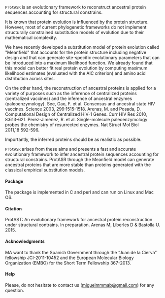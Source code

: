 `ProtASR` is an evolutionary framework to reconstruct ancestral protein sequences accounting for structural constrains.

It is known that protein evolution is influenced by the protein structure. However, most of current phylogenetic frameworks do not implement structurally constrained substitution models of evolution due to their mathematical complexity.

We have recently developed a substitution model of protein evolution called "Meanfield" that accounts for the protein structure including negative design and that can generate site-specific evolutionary parameters that can be introduced into a maximum likelihood function. We already found that this model can better fit real protein evolution by computing maximum likelihood estimates (evaluated with the AIC criterion) and amino acid distribution across sites.

On the other hand, the reconstruction of ancestral proteins is applied for a variety of purposes such as the inference of centralized proteins (centralized vaccines) and the inference of ancestral enzymes (paleoenzymology). See,
Gao, F. et al. Consensus and ancestral state HIV vaccines. Science 2003, 299:1515-1518.
Arenas, M. and Posada, D. Computational Design of Centralized HIV-1 Genes. Curr HIV Res 2010, 8:613-621.
Perez-Jimenez, R. et al. Single-molecule paleoenzymology probes the chemistry of resurrected enzymes. Nat Struct Mol Biol 2011,18:592-596.

Importantly, the inferred proteins should be as realistic as possible.

`ProtASR` arises from these aims and presents a fast and accurate evolutionary framework to infer ancestral protein sequences accounting for structural constrains. ProtASR through the Meanfield model can generate ancestral proteins that are more stable than proteins generated with the classical empirical substitution models.


#### Package ####
The package is implemented in C and perl and can run on Linux and Mac OS.

#### Citation ####
ProtAST: An evolutionary framework for ancestral protein reconstruction under structural contrains. In preparation. Arenas M, Liberles D & Bastolla U. 2015.

#### Acknowledgments ####
MA want to thank the Spanish Government through the “Juan de la Cierva” fellowship JCI-2011-10452 and the European Molecular Biology Organization (EMBO) for the Short Term Fellowship 367-2013.

#### Help ####
Please, do not hesitate to contact us (miguelmmmab@gmail.com) for any question.
